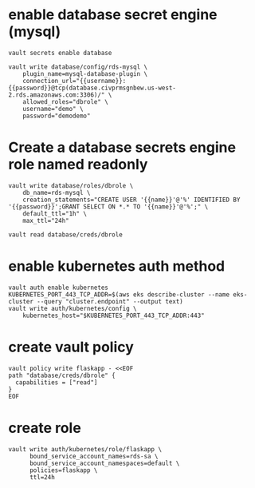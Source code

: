 # enable database secret engine (mysql)
```
vault secrets enable database

vault write database/config/rds-mysql \
    plugin_name=mysql-database-plugin \
    connection_url="{{username}}:{{password}}@tcp(database.civprmsgnbew.us-west-2.rds.amazonaws.com:3306)/" \
    allowed_roles="dbrole" \
    username="demo" \
    password="demodemo"
```
# Create a database secrets engine role named readonly
```
vault write database/roles/dbrole \
    db_name=rds-mysql \
    creation_statements="CREATE USER '{{name}}'@'%' IDENTIFIED BY '{{password}}';GRANT SELECT ON *.* TO '{{name}}'@'%';" \
    default_ttl="1h" \
    max_ttl="24h"
    
vault read database/creds/dbrole
```

# enable kubernetes auth method

```
vault auth enable kubernetes
KUBERNETES_PORT_443_TCP_ADDR=$(aws eks describe-cluster --name eks-cluster --query "cluster.endpoint" --output text)  
vault write auth/kubernetes/config \
    kubernetes_host="$KUBERNETES_PORT_443_TCP_ADDR:443"
```

# create vault policy
```
vault policy write flaskapp - <<EOF
path "database/creds/dbrole" {
  capabilities = ["read"]
}
EOF
```
# create role 
```
vault write auth/kubernetes/role/flaskapp \
      bound_service_account_names=rds-sa \
      bound_service_account_namespaces=default \
      policies=flaskapp \
      ttl=24h

```
